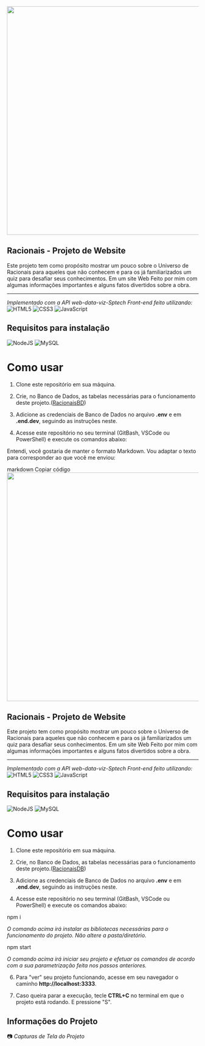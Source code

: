 <img src="/public/assets/imgs/Crianças do futuro.jpeg" width="600px">

## Racionais - Projeto de Website

Este projeto tem como propósito mostrar um pouco sobre o Universo de Racionais para aqueles que não conhecem e para os já familiarizados um quiz para desafiar seus conhecimentos. Em um site Web Feito por mim com algumas informações importantes e alguns fatos divertidos sobre a obra.

<hr>

_Implementado com a API web-data-viz-Sptech_
_Front-end feito utilizando:_ <br>
![HTML5](https://img.shields.io/badge/html5-%23E34F26.svg?style=for-the-badge&logo=html5&logoColor=white)
![CSS3](https://img.shields.io/badge/css3-%231572B6.svg?style=for-the-badge&logo=css3&logoColor=white)
![JavaScript](https://img.shields.io/badge/javascript-%23323330.svg?style=for-the-badge&logo=javascript&logoColor=%23F7DF1E)


## Requisitos para instalação 
![NodeJS](https://img.shields.io/badge/node.js-6DA55F?style=for-the-badge&logo=node.js&logoColor=white)
![MySQL](https://img.shields.io/badge/MySQL-005C84?style=for-the-badge&logo=mysql&logoColor=white)

# Como usar

1. Clone este repositório em sua máquina.


1. Crie, no Banco de Dados, as tabelas necessárias para o funcionamento deste projeto.(<a href="/src/database/script-tabelas.sql">RacionaisBD</a>)


3. Adicione as credenciais de Banco de Dados no arquivo **.env** e em **.end.dev**, seguindo as instruções neste.

4. Acesse este repositório no seu terminal (GitBash, VSCode ou PowerShell) e execute os comandos abaixo:


Entendi, você gostaria de manter o formato Markdown. Vou adaptar o texto para corresponder ao que você me enviou:

markdown
Copiar código
<img src="/public/img/Honoikazuchi_no_Kami.webp" width="600px">

## Racionais - Projeto de Website

Este projeto tem como propósito mostrar um pouco sobre o Universo de Racionais para aqueles que não conhecem e para os já familiarizados um quiz para desafiar seus conhecimentos. Em um site Web Feito por mim com algumas informações importantes e alguns fatos divertidos sobre a obra.

<hr>

_Implementado com a API web-data-viz-Sptech_
_Front-end feito utilizando:_ <br>
![HTML5](https://img.shields.io/badge/html5-%23E34F26.svg?style=for-the-badge&logo=html5&logoColor=white)
![CSS3](https://img.shields.io/badge/css3-%231572B6.svg?style=for-the-badge&logo=css3&logoColor=white)
![JavaScript](https://img.shields.io/badge/javascript-%23323330.svg?style=for-the-badge&logo=javascript&logoColor=%23F7DF1E)


## Requisitos para instalação 
![NodeJS](https://img.shields.io/badge/node.js-6DA55F?style=for-the-badge&logo=node.js&logoColor=white)
![MySQL](https://img.shields.io/badge/MySQL-005C84?style=for-the-badge&logo=mysql&logoColor=white)

# Como usar

1. Clone este repositório em sua máquina.


1. Crie, no Banco de Dados, as tabelas necessárias para o funcionamento deste projeto.(<a href="src/database/script-tabelas.sql">RacionaisDB</a>)


3. Adicione as credenciais de Banco de Dados no arquivo **.env** e em **.end.dev**, seguindo as instruções neste.

4. Acesse este repositório no seu terminal (GitBash, VSCode ou PowerShell) e execute os comandos abaixo:

npm i

_O comando acima irá instalar as bibliotecas necessárias para o funcionamento do projeto. Não altere a pasta/diretório._

npm start  

_O comando acima irá iniciar seu projeto e efetuar os comandos de acordo com a sua parametrização feita nos passos anteriores._

6. Para "ver" seu projeto funcionando, acesse em seu navegador o caminho **http://localhost:3333**.

7. Caso queira parar a execução, tecle **CTRL+C** no terminal em que o projeto está rodando. E pressione "S".


## Informações do Projeto

📷 _Capturas de Tela do Projeto_

<img src=""> <br>
##
<img src=""> <br>
##
<img src=""> <br>
##   



